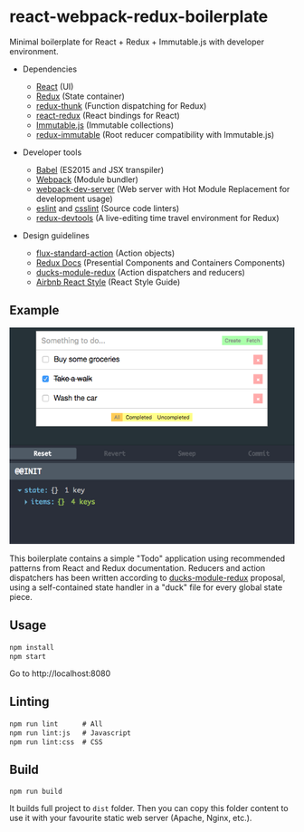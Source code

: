 # react-webpack-redux-boilerplate
Minimal boilerplate for React + Redux + Immutable.js with developer environment.

- Dependencies
  - [React](https://github.com/facebook/react) (UI)
  - [Redux](https://github.com/rackt/redux) (State container)
  - [redux-thunk](https://github.com/gaearon/redux-thunk) (Function dispatching for Redux)
  - [react-redux](https://github.com/rackt/react-redux) (React bindings for React)
  - [Immutable.js](https://github.com/facebook/immutable-js) (Immutable collections)
  - [redux-immutable](https://github.com/gajus/redux-immutable) (Root reducer compatibility with Immutable.js)


- Developer tools
  - [Babel](https://github.com/babel/babel-loader) (ES2015 and JSX transpiler)
  - [Webpack](https://github.com/webpack/webpack) (Module bundler)
  - [webpack-dev-server](https://github.com/webpack/webpack-dev-server) (Web server with Hot Module Replacement for development usage)
  - [eslint](https://github.com/eslint/eslint) and [csslint](https://github.com/CSSLint/csslint) (Source code linters)
  - [redux-devtools](https://github.com/gaearon/redux-devtools) (A live-editing time travel environment for Redux)


- Design guidelines
  - [flux-standard-action](https://github.com/acdlite/flux-standard-action) (Action objects)
  - [Redux Docs](http://redux.js.org/docs/basics/UsageWithReact.html) (Presential Components and Containers Components)
  - [ducks-module-redux](https://github.com/erikras/ducks-modular-redux) (Action dispatchers and reducers)
  - [Airbnb React Style](https://github.com/airbnb/javascript/tree/master/react) (React Style Guide)


## Example
![Todo Sample](static/capture.png)

This boilerplate contains a simple "Todo" application using recommended patterns from React and Redux documentation. Reducers and action dispatchers has been written according to [ducks-module-redux](https://github.com/erikras/ducks-modular-redux) proposal, using a self-contained state handler in a "duck" file for every global state piece.

## Usage
```
npm install
npm start
```
Go to http://localhost:8080

## Linting
```
npm run lint      # All
npm run lint:js   # Javascript
npm run lint:css  # CSS
```

## Build
```
npm run build
```
It builds full project to `dist` folder. Then you can copy this folder content to use it with your favourite static web server (Apache, Nginx, etc.).
